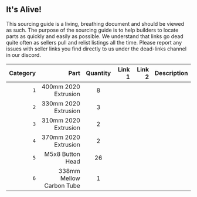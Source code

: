 ## It's Alive!
This sourcing guide is a living, breathing document and should be viewed as such. The purpose of the sourcing guide is to help builders to locate parts as quickly and easily as possible. We understand that links go dead quite often as sellers pull and relist listings all the time. Please report any issues with seller links you find directly to us under the dead-links channel in our discord.


| Category | Part | Quantity | Link 1 | Link 2 | Description |
| ---: | ---: | :----: | ---: | ---: | ---: |
| `1` | 400mm 2020 Extrusion | 8 |
| `2` | 330mm 2020 Extrusion | 3 |
| `3` | 310mm 2020 Extrusion | 2 |
| `4` | 370mm 2020 Extrusion | 2 |
| `5` | M5x8 Button Head | 26 |
| `6` | 338mm Mellow Carbon Tube | 1 |
